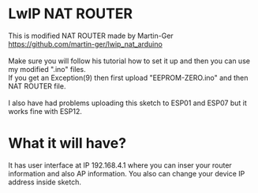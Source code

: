 # LwIP NAT ROUTER

This is modified NAT ROUTER made by Martin-Ger https://github.com/martin-ger/lwip_nat_arduino <br>
<br>
Make sure you will follow his tutorial how to set it up and then you can use my modified ".ino" files.<br>
If you get an Exception(9) then first upload "EEPROM-ZERO.ino" and then NAT ROUTER file.<br><br>
I also have had problems uploading this sketch to ESP01 and ESP07 but it works fine with ESP12.

# What it will have?
It has user interface at IP 192.168.4.1 where you can inser your router information and also AP information. You also can change your device IP address inside sketch.
